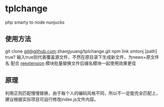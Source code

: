 # tplchange
php smarty to node nunjucks

## 使用方法
git clone git@github.com:zhangyuang/tplchange.git
npm link
smtonj [path] true? 
输入true则代表覆盖源文件，不然在原目录下生成新文件，为news+原文件名
配合 [reextension](https://github.com/zhangyuang/reExtension) 模块批量替换文件后缀名模块一起使用效果更佳

## 原理
利用正则匹配慢慢替换，由于每个人的编码风格不同，所以不一定能完全匹配上，建议根据实际项目可自行修改index.js文件内容。
